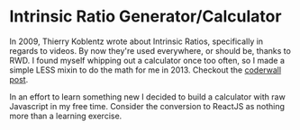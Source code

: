 # Intrinsic Ratio Generator/Calculator

In 2009, Thierry Koblentz wrote about Intrinsic Ratios, specifically in regards to videos. By now they're used everywhere, or should be, thanks to RWD. I found myself whipping out a calculator once too often, so I made a simple LESS mixin to do the math for me in 2013. Checkout the [coderwall post](https://coderwall.com/p/jn8xlw).

In an effort to learn something new I decided to build a calculator with raw Javascript in my free time. Consider the conversion to ReactJS as nothing more than a learning exercise.
